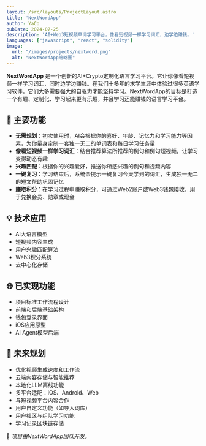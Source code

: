```yaml
---
layout: /src/layouts/ProjectLayout.astro
title: 'NextWordApp'
author: YaCo
pubDate: 2024-07-25
description: 'AI+Web3短视频单词学习平台，像看短视频一样学习词汇，边学边赚钱。'
languages: ["javascript", "react", "solidity"]
image:
  url: "/images/projects/nextword.png"
  alt: "NextWordApp缩略图"
--- 
```


**NextWordApp** 是一个创新的AI+Crypto定制化语言学习平台。它让你像看短视频一样学习词汇，同时边学边赚钱。在我们十多年的求学生涯中体验过很多英语学习软件，它们大多需要强大的自驱力才能坚持学习。NextWordApp的目标是打造一个有趣、定制化、学习起来更有乐趣，并且学习还能赚钱的语言学习平台。

## 🧩 主要功能

- **无需规划**：初次使用时，AI会根据你的喜好、年龄、记忆力和学习能力等因素，为你量身定制一套独一无二的单词表和每日学习任务量
- **像看短视频一样学习词汇**：结合推荐算法所推荐的例句和例句短视频，让学习变得动态有趣
- **兴趣匹配**：根据你的兴趣爱好，推送你所感兴趣的例句和视频内容
- **一键复习**：学习结束后，系统会提示一键复习今天学到的词汇，生成独一无二的短文帮助巩固记忆
- **赚取积分**：在学习过程中赚取积分，可通过Web2账户或Web3钱包接收，用于兑换会员、勋章或现金

## 💡 技术应用

- AI大语言模型
- 短视频内容生成
- 用户兴趣匹配算法
- Web3积分系统
- 去中心化存储

## 🌐 已实现功能

- 项目标准工作流程设计
- 前端和后端基础架构
- 钱包登录界面
- iOS应用原型
- AI Agent模型后端

## 🚀 未来规划

- 优化视频生成速度和工作流
- 云端内容存储与智能推荐
- 本地化LLM离线功能
- 多平台适配：iOS、Android、Web
- 与短视频平台内容合作
- 用户自定义功能（如导入词库）
- 用户社区与组队学习功能
- 学习记录区块链存储


🚀 *项目由NextWordApp团队开发。* 